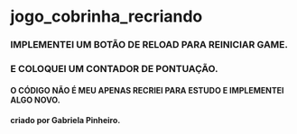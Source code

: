 # jogo_cobrinha_recriando


### IMPLEMENTEI UM BOTÃO DE RELOAD PARA REINICIAR GAME.
### E COLOQUEI UM CONTADOR DE PONTUAÇÃO.



#### O CÓDIGO NÃO É MEU APENAS RECRIEI PARA ESTUDO E IMPLEMENTEI ALGO NOVO.

#### criado por Gabriela Pinheiro.
